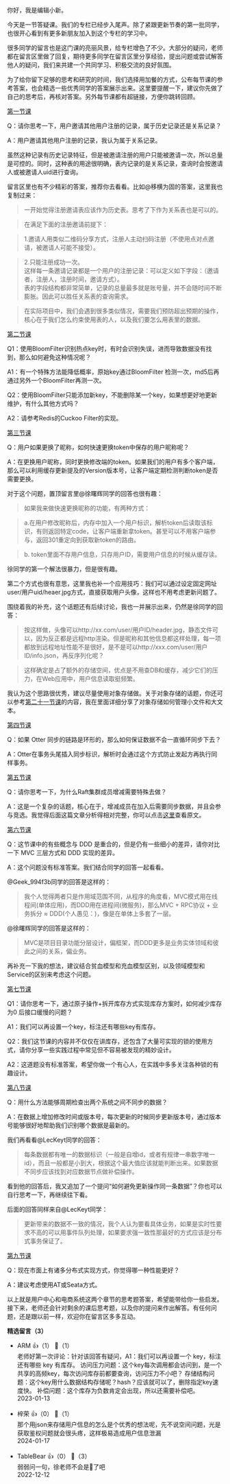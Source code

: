 你好，我是编辑小新。

今天是一节答疑课。我们的专栏已经步入尾声。除了紧跟更新节奏的第一批同学，也很开心看到有更多新朋友加入到这个专栏的学习中。

很多同学的留言也是这门课的亮丽风景，给专栏增色了不少。大部分的疑问，老师都在留言区里做了回复，期待更多同学在留言区里分享经验，提出问题或尝试解答他人的疑问，我们来共建一个共同学习、积极交流的良好氛围。

为了给你留下足够的思考和研究的时间，我们选择用加餐的方式，公布每节课的参考答案，也会精选一些优秀同学的答案展示出来。这里要提醒一下，建议你先做了自己的思考后，再核对答案。另外每节课都有超链接，方便你跳转回顾。

[第一节课](https://time.geekbang.org/column/article/595679)

Q：请你思考一下，用户邀请其他用户注册的记录，属于历史记录还是关系记录？

A：用户邀请其他用户注册的记录，我认为属于关系记录。

虽然这种记录有历史记录特征，但是被邀请注册的用户只能被邀请一次，所以总量是可控的。同时，这种表的用途很明确，表内记录的是关系记录，查询时会按邀请人或被邀请人uid进行查询。

留言区里也有不少精彩的答案，推荐你去看看。比如@移横为固的答案，这里我也复制过来：

> 一开始觉得注册邀请表应该作为历史表。思考了下作为关系表也是可以的。

> 在满足下面的注册邀请前提下：

> 1.邀请人用类似二维码分享方式，注册人主动扫码注册（不使用点对点邀请，被邀请人可能不接受）。

> 2.只能注册成功一次。  
> 这样每一条邀请记录都是一个用户的注册记录：可以定义如下字段：（邀请者，注册人，注册时间，邀请方式）。  
> 表的字段结构都非常简单，记录的总量最多就是账号量，并不会随时间不断膨胀。因此可以胜任关系表的查询需求。

> 在实际项目中，我们会遇到很多类似情况，需要我们预防超出预期的操作，核心在于我们怎么约束使用表的人，以及我们要怎么用表里的数据。

[第二节课](https://time.geekbang.org/column/article/596644)

Q1：使用BloomFilter识别热点key时，有时会识别失误，进而导致数据没有找到，那么如何避免这种情况呢？

A1：有一个特殊方法能降低概率，原始key通过BloomFilter 检测一次，md5后再通过另外一个BloomFilter再测一次。

Q2：使用BloomFilter只能添加新key，不能删除某一个key，如果想更好地更新维护，有什么其他方式吗？

A2：请参考Redis的Cuckoo Filter的实现。

[第三节课](https://time.geekbang.org/column/article/597664)

Q：用户如果更换了昵称，如何快速更换token中保存的用户昵称呢？

A：在更换用户昵称，同时更换修改端的token。如果我们的用户有多个客户端，那么可以利用缓存更新提及的Version版本号，让客户端定期检测判断token是否需要更换。

对于这个问题，置顶留言里@徐曙辉同学的回答也很有趣：

> 如果我来做快速更换昵称的功能，有两种方式：

> a.在用户修改昵称后，内存中加入一个用户标识，解析token后读取该标识，有则返回特定code，让客户端重新拿token。甚至可以不用客户端参与，返回301重定向到获取新token的路由。

> b. token里面不存用户信息，只存用户ID，需要用户信息的时候从缓存读。

徐同学的第一个解法很暴力，但是很有趣。

第二个方式也很有意思，这里我也补一个应用技巧：我们可以通过设定固定网址 user/用户uid/heaer.jpg方式，直接获取用户头像，这样也不用考虑更新问题了。

围绕着我的补充，这个话题还有后续讨论，我也一并展示出来，仍然是徐同学的回答：

> 按这样做，头像可以http://xx.com/user/用户ID/header.jpg，静态文件可以，因为反正都是远程http渲染。但是昵称和其他信息都这样处理，每一项都放到远程地址性能不是很好，是不是可以http://xxx.com/user/用户ID/info.json，再反序列化呢？

> 这样确定是占了额外的存储空间，优点是不用查DB和缓存，减少它们的压力，在Web应用中，用户信息读取挺频繁。

我认为这个思路很优秀，建议尽量使用对象存储做。关于对象存储的话题，你还可以参考[第二十一节课](https://time.geekbang.org/column/article/611856)的内容，我在里面详细分享了对象存储如何管理小文件和大文本。

[第四节课](https://time.geekbang.org/column/article/598570)

Q：如果 Otter 同步的链路是环形的，那么如何保证数据不会一直循环同步下去？

A：Otter在事务头尾插入同步标识，解析时会通过这个方式防止发起方再执行同样事务。

[第五节课](https://time.geekbang.org/column/article/598587)

Q：请你思考一下，为什么Raft集群成员增减需要特殊去做？

A：这是一个复杂的话题，核心在于，增减成员在加入后需要同步数据，并且会参与竞选。我觉得后面这篇文章分析得相对完整，你可以点击[这里](https://zhuanlan.zhihu.com/p/375059508)查看原文。

[第六节课](https://time.geekbang.org/column/article/599857)

Q：这节课中的有些概念与 DDD 是重合的，但是仍有一些细小的差异，请你对比一下 MVC 三层方式和 DDD 实现的差异。

A：这个问题没有标准答案。我们结合同学的回答一起看看。

@Geek\_994f3b同学的回答是这样的：

> 我个人觉得两者只是作用域范围不同，从程序的角度看，MVC模式用在线程间(单体应用)，而DDD用在进程间(微服务)，那么MVC + RPC协议 + 业务拆分 ≈ DDD(个人愚见：)，像是在单体上多套了一层。

@徐曙辉同学的回答是这样的：

> MVC是项目目录功能分层设计，偏框架，而DDD更多是业务实体领域和彼此之间的关系，偏业务。

再补充一下我的想法，建议结合贫血模型和充血模型区别，以及领域模型和Service的区别来考虑这个问题。

[第七节课](https://time.geekbang.org/column/article/600795)

Q1：请你思考一下，通过原子操作+拆开库存方式实现库存方案时，如何减少库存为0 后接口缓慢的问题？

A1：我们可以再设置一个key，标注还有哪些key有库存。

Q2：我们这节课的内容并不仅仅在讲库存，还包含了大量可实现的锁的使用方式，请你分享一些实践过程中常见但不容易被发现的精妙设计。

A2：这道题没有标准答案，希望你做一个有心人，在实践中多多关注各种锁的有趣设计。

[第八节课](https://time.geekbang.org/column/article/601611)

Q：用什么方法能够周期检查出两个系统之间不同步的数据？

A：在数据上增加修改时间或版本号，每次更新的时候同步更新版本号，通过版本号能够很好地帮助我们识别哪个数据是最新的。

我们再看看@LecKeyt同学的回答：

> 每条数据都有唯一的数据标识（一般是自增id，或者有规律一串数字唯一id），而且一般都是小到大，根据这个最大值应该就能判断出来。如果数据不同步应该找到对应数据节点做补偿操作。

看到他的回答后，我又追加了一个提问“如何避免更新操作同一条数据”？你也可以自行思考一下，再继续往下看。

后面的回答同样来自@LecKeyt同学：

> 更新带来的数据不一致的情况，我个人认为要看具体业务，如果是实时性要求不高的可以用事件队列处理，如果要求强一致性那最好的方式应该是分布式事务保证了。

[第九节课](https://time.geekbang.org/column/article/601964)

Q：现在市面上有诸多分布式实现方式，你觉得哪一种性能更好？

A：建议考虑使用AT或Seata方式。

以上就是用户中心和电商系统这两个章节的思考题答案，希望能带给你一些启发。接下来，老师还会针对剩余的课后思考题，以及你的提问来作出解答。有任何问题，还是跟以前一样，欢迎你在留言区多多互动。
<div><strong>精选留言（3）</strong></div><ul>
<li><span>ARM</span> 👍（1） 💬（1）<div>老师好第一次评论：针对该回答有疑问，A1：我们可以再设置一个 key，标注还有哪些 key 有库存。
访问压力问题：这个key每次调用都会访问到，是一个共享的高频key，每次访问库存前都要查询，访问压力不小吧？
存储结构问题：这个key用什么数据结构存储呢？hash？应该就可以了，删除指定key速度快。
补偿问题：这个库存为负数肯定会出现，所以还需要补偿吧。</div>2023-01-13</li><br/><li><span>梓荣</span> 👍（0） 💬（1）<div>那个用json来存储用户信息的怎么是个优秀的想法呢，先不说空间问题，光是获取鉴权问题就会很头疼，这样极易造成用户信息泄漏</div>2024-01-17</li><br/><li><span>TableBear</span> 👍（0） 💬（3）<div>弱弱问一句，徐老师不会是🐏了吧</div>2022-12-12</li><br/>
</ul>